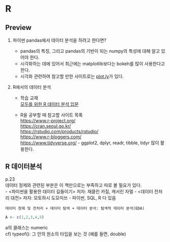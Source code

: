 # R
## Preview
1. 파이썬 pandas에서 데이터 분석을 하려고 한다면?
    - pandas의 특징, 그리고 pandas의 기반이 되는 numpy의 특성에 대해 알고 있어야 한다.
    - 시각화하는 데에 있어서 최근에는 matplotlib보다는 bokeh를 많이 사용한다고 한다.
    - 시각화 관련하여 참고할 만한 사이트로는 [plot.ly](https://plot.ly/)가 있다.

2. R에서의 데이터 분석
   - 학습 교재  
  [모두를 위한 R 데이터 분석 입문](http://book.interpark.com/product/BookDisplay.do?_method=detail&sc.prdNo=315114293&gclid=CjwKCAiAmNbwBRBOEiwAqcwwpVFVPVD0vSXZ1L23mRcqSDdRlUZ1PLgSO3d1lEamZy1vIBFcv0wnIhoCsL4QAvD_BwE)  

    - R을 공부할 때 참고할 사이트 목록  
  <https://www.r-project.org/>  
  <https://cran.seoul.go.kr/>  
  <https://rstudio.com/products/rstudio/>  
  <https://www.r-bloggers.com/>  
  <https://www.tidyverse.org/> 
            - ggplot2, dplyr, readr, tibble, tidyr 많이 활용한다.


## R 데이터분석

p.23    
    데이터 정제와 관련된 부분은 이 책만으로는 부족하고 따로 볼 필요가 있다.  
    - <파이썬을 활용한 데이터 길들이기> 저자: 재클린 카질, 캐서린 자멀
    - <데이터 전처리 대전> 저자: 모토하시 도모미쓰
            - 파이썬, SQL, R 다 있음

    데이터 정제 및 전처리 + 데이터 탐색 + 데이터 분석: 탐색적 데이터 분석(EDA)


```r
A <- c(1,2,3,4,5)
```
a의 클래스는 numeric  
cf) typeof(): 그 안의 원소의 타입을 보는 것 (예를 들면, double)
